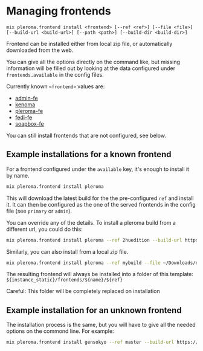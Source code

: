 # Managing frontends

`mix pleroma.frontend install <frontend> [--ref <ref>] [--file <file>] [--build-url <build-url>] [--path <path>] [--build-dir <build-dir>]`

Frontend can be installed either from local zip file, or automatically downloaded from the web.

You can give all the options directly on the command like, but missing information will be filled out by looking at the data configured under `frontends.available` in the config files.

Currently known `<frontend>` values are:
- [admin-fe](https://git.pleroma.social/pleroma/admin-fe)
- [kenoma](http://git.pleroma.social/lambadalambda/kenoma)
- [pleroma-fe](http://git.pleroma.social/pleroma/pleroma-fe)
- [fedi-fe](https://git.pleroma.social/pleroma/fedi-fe)
- [soapbox-fe](https://gitlab.com/soapbox-pub/soapbox-fe)

You can still install frontends that are not configured, see below.

## Example installations for a known frontend

For a frontend configured under the `available` key, it's enough to install it by name.

```bash
mix pleroma.frontend install pleroma
```

This will download the latest build for the the pre-configured `ref` and install it. It can then be configured as the one of the served frontends in the config file (see `primary` or `admin`).

You can override any of the details. To install a pleroma build from a different url, you could do this:

```bash
mix pleroma.frontend install pleroma --ref 2huedition --build-url https://example.org/raymoo.zip
```

Similarly, you can also install from a local zip file.

```bash
mix pleroma.frontend install pleroma --ref mybuild --file ~/Downloads/doomfe.zip
```

The resulting frontend will always be installed into a folder of this template: `${instance_static}/frontends/${name}/${ref}`

Careful: This folder will be completely replaced on installation

## Example installation for an unknown frontend

The installation process is the same, but you will have to give all the needed options on the commond line. For example:

```bash
mix pleroma.frontend install gensokyo --ref master --build-url https://gensokyo.2hu/builds/marisa.zip
```
